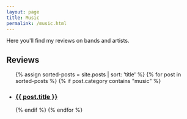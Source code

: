 ```yaml
---
layout: page
title: Music
permalink: /music.html
---
```



<p>
        Here you'll find my reviews on bands and artists.
</p>

<h2>Reviews</h2>
<ul>
{% assign sorted-posts = site.posts | sort: 'title' %}
{% for post in sorted-posts %}
{% if post.category contains "music" %}
<li>
<h3> <a href="{{ site.url }}{{site.baseurl}}{{ post.url }}">{{ post.title }}</a></h3>	
</li>
{% endif %}
{% endfor %}
</ul>

